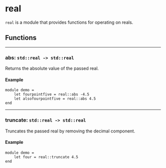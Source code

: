# real
`real` is a module that provides functions for operating on reals.
## Functions
---
### abs: `std::real -> std::real`
Returns the absolute value of the passed real.
#### Example
```halcyon
module demo =
    let fourpointfive = real::abs -4.5
    let alsofourpointfive = real::abs 4.5
end
```
---
### truncate: `std::real -> std::real`
Truncates the passed real by removing the decimal component.
#### Example
```halcyon
module demo =
    let four = real::truncate 4.5
end
```
